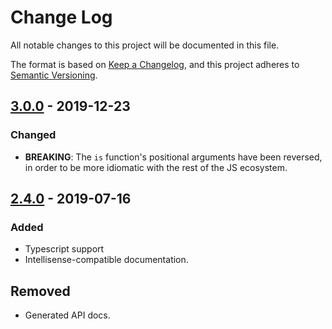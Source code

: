 # Change Log
All notable changes to this project will be documented in this file.

The format is based on [Keep a Changelog](https://keepachangelog.com/en/1.0.0/),
and this project adheres to
[Semantic Versioning](https://semver.org/spec/v2.0.0.html).


## [3.0.0] - 2019-12-23
### Changed
- **BREAKING**: The `is` function's positional arguments have been reversed, in
  order to be more idiomatic with the rest of the JS ecosystem.


## [2.4.0] - 2019-07-16
### Added
- Typescript support
- Intellisense-compatible documentation.

## Removed
- Generated API docs.


[3.0.0]: https://github.com/sripberger/nani/releases/tag/v3.0.0
[2.4.0]: https://github.com/sripberger/nani/releases/tag/v2.4.0
